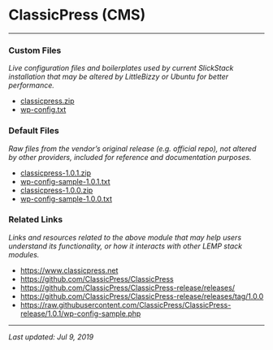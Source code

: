 # ClassicPress (CMS)

----

### Custom Files

*Live configuration files and boilerplates used by current SlickStack installation that may be altered by LittleBizzy or Ubuntu for better performance.*

* <a href="classicpress.zip">classicpress.zip</a>
* <a href="http://mirrors.slickstack.io/wordpress/wp-config.txt">wp-config.txt</a>

### Default Files

*Raw files from the vendor’s original release (e.g. official repo), not altered by other providers, included for reference and documentation purposes.*

* <a href="classicpress-1.0.1.zip">classicpress-1.0.1.zip</a>
* <a href="wp-config-sample-1.0.1.txt">wp-config-sample-1.0.1.txt</a>
* <a href="classicpress-1.0.0.zip">classicpress-1.0.0.zip</a>
* <a href="wp-config-sample-1.0.0.txt">wp-config-sample-1.0.0.txt</a>

### Related Links

*Links and resources related to the above module that may help users understand its functionality, or how it interacts with other LEMP stack modules.*

* <a href="https://www.classicpress.net">https://www.classicpress.net</a>
* <a href="https://github.com/ClassicPress/ClassicPress">https://github.com/ClassicPress/ClassicPress</a>
* <a href="https://github.com/ClassicPress/ClassicPress-release/releases/">https://github.com/ClassicPress/ClassicPress-release/releases/</a>
* <a href="https://github.com/ClassicPress/ClassicPress-release/releases/tag/1.0.0">https://github.com/ClassicPress/ClassicPress-release/releases/tag/1.0.0</a>
* <a href="https://raw.githubusercontent.com/ClassicPress/ClassicPress-release/1.0.1/wp-config-sample.php">https://raw.githubusercontent.com/ClassicPress/ClassicPress-release/1.0.1/wp-config-sample.php</a>

----

*Last updated: Jul 9, 2019*
